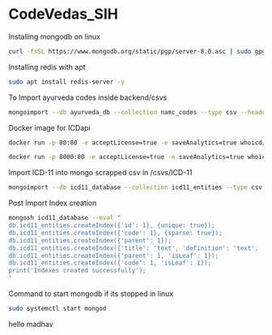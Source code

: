 # CodeVedas_SIH


Installing mongodb on linux
```bash
curl -fsSL https://www.mongodb.org/static/pgp/server-8.0.asc | sudo gpg -o /etc/apt/trusted.gpg.d/mongodb-server-8.0.gpg --dearmor && echo "deb [ arch=amd64,arm64 ] https://repo.mongodb.org/apt/ubuntu jammy/mongodb-org/8.0 multiverse" | sudo tee /etc/apt/sources.list.d/mongodb-org-8.0.list && sudo apt update && sudo apt install mongodb-org -y
```

Installing redis with apt
```bash
sudo apt install redis-server -y
```


To Import ayurveda codes inside backend/csvs
```bash
mongoimport --db ayurveda_db --collection namc_codes --type csv --headerline --file "NAMC_FINAL.csv"
```

Docker image for ICDapi
```bash
docker run -p 80:80 -e acceptLicense=true -e saveAnalytics=true whoicd/icd-api
```

```bash
docker run -p 8000:80 -e acceptLicense=true -e saveAnalytics=true whoicd/icd-api 
```

Import ICD-11 into mongo scrapped csv in /csvs/ICD-11
```bash
mongoimport --db icd11_database --collection icd11_entities --type csv --headerline --file icd11_mms.csv
```

Post Import Index creation
```bash
mongosh icd11_database --eval "
db.icd11_entities.createIndex({'id': 1}, {unique: true});
db.icd11_entities.createIndex({'code': 1}, {sparse: true});
db.icd11_entities.createIndex({'parent': 1});
db.icd11_entities.createIndex({'title': 'text', 'definition': 'text', 'synonyms': 'text'});
db.icd11_entities.createIndex({'parent': 1, 'isLeaf': 1});
db.icd11_entities.createIndex({'code': 1, 'isLeaf': 1});
print('Indexes created successfully');
"
```

Command to start mongodb if its stopped in linux
```bash
sudo systemctl start mongod
```

hello madhav